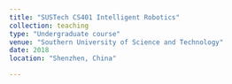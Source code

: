 ```yaml
---
title: "SUSTech CS401 Intelligent Robotics"
collection: teaching
type: "Undergraduate course"
venue: "Southern University of Science and Technology"
date: 2018
location: "Shenzhen, China"

---
```

